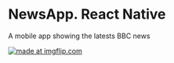 # NewsApp. React Native
A mobile app showing the latests BBC news

<a href="https://imgflip.com/gif/3p14jq"><img src="https://i.imgflip.com/3p14jq.gif" title="made at imgflip.com"/></a>
